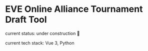 # EVE Online Alliance Tournament Draft Tool

current status: under construction :construction:

current tech stack: Vue 3, Python
